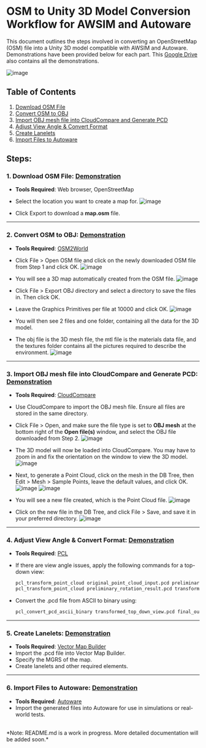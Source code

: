 # OSM to Unity 3D Model Conversion Workflow for AWSIM and Autoware

This document outlines the steps involved in converting an OpenStreetMap (OSM) file into a Unity 3D model compatible with AWSIM and Autoware. Demonstrations have been provided below for each part. This [Google Drive](https://drive.google.com/drive/folders/1Mtkr13VCS5KdGLns7JRVTOxwJmy0Xnit?usp=drive_link) also contains all the demonstrations.

![image](https://github.com/user-attachments/assets/7b99aa82-6462-4439-8ed8-299393451029)

## Table of Contents
1. [Download OSM File](#download-osm-file)
2. [Convert OSM to OBJ](#convert-osm-to-obj)
3. [Import OBJ mesh file into CloudCompare and Generate PCD](#import-obj-mesh-file-into-cloudcompare-and-generate-pcd)
4. [Adjust View Angle & Convert Format](#adjust-view-angle--convert-format)
5. [Create Lanelets](#create-lanelets)
6. [Import Files to Autoware](#import-files-to-autoware)

## Steps:

### 1. **Download OSM File**: [Demonstration](https://drive.google.com/file/d/1siUoWQ66YDEZnNxpCEGZUtRvuZyRF7Ho/view?usp=drive_link)
    
   - **Tools Required**: Web browser, OpenStreetMap
   - Select the location you want to create a map for.
   ![image](https://github.com/user-attachments/assets/a0fe3473-11da-4b74-9fa5-31b8ce43e652)

   - Click Export to download a **map.osm** file.

---

### 2. **Convert OSM to OBJ**: [Demonstration](https://drive.google.com/file/d/1dyTxqLgO2tPrpjYVindg-_BhmtaVfODf/view?usp=drive_link)

   - **Tools Required**: [OSM2World](http://osm2world.org/)
   - Click File > Open OSM file and click on the newly downloaded OSM file from Step 1 and click OK.
   ![image](https://github.com/user-attachments/assets/51133bf5-49d2-46b7-812a-cd6e9cb93a2f)
   - You will see a 3D map automatically created from the OSM file.
   ![image](https://github.com/user-attachments/assets/6f8628cb-83fa-4875-9867-872d613dd2ce)

   - Click File > Export OBJ directory and select a directory to save the files in. Then click OK.
   - Leave the Graphics Primitives per file at 10000 and click OK.
   ![image](https://github.com/user-attachments/assets/ee527217-88f6-4522-bf0e-e6aa5575329e)

   - You will then see 2 files and one folder, containing all the data for the 3D model.
   - The obj file is the 3D mesh file, the mtl file is the materials data file, and the textures folder contains all the pictures required to describe the environment.
   ![image](https://github.com/user-attachments/assets/f917622b-a596-4774-8546-41e49cc4b4e6)


---

### 3. **Import OBJ mesh file into CloudCompare and Generate PCD**: [Demonstration](https://drive.google.com/file/d/1cAZZyMCDsIj3vTjb7KjpvkoFsfH8ReB2/view?usp=drive_link)

   - **Tools Required**: [CloudCompare](https://www.danielgm.net/cc/)
   - Use CloudCompare to import the OBJ mesh file. Ensure all files are stored in the same directory.
   - Click File > Open, and make sure the file type is set to **OBJ mesh** at the bottom right of the **Open file(s)** window, and select the OBJ file downloaded from Step 2.
   ![image](https://github.com/user-attachments/assets/86e7b04d-bef8-4950-88f6-4cd40a2002ba)

   - The 3D model will now be loaded into CloudCompare. You may have to zoom in and fix the orientation on the window to view the 3D model.
   ![image](https://github.com/user-attachments/assets/ec41a90b-a03b-4569-acee-79c89504eaba)

   - Next, to generate a Point Cloud, click on the mesh in the DB Tree, then Edit > Mesh > Sample Points, leave the default values, and click OK.
   ![image](https://github.com/user-attachments/assets/1481abca-b19a-41b6-8966-c55e4f86f501)
   ![image](https://github.com/user-attachments/assets/a6e800a6-a4f0-4fb9-977e-daf3193c8382)

   - You will see a new file created, which is the Point Cloud file.
   ![image](https://github.com/user-attachments/assets/b1f8e7e9-b560-4a2f-90aa-ccf2d907caca)

   - Click on the new file in the DB Tree, and click File > Save, and save it in your preferred directory.
   ![image](https://github.com/user-attachments/assets/aa6542a6-b798-40b2-8b0e-b06a5215e325)


---

### 4. **Adjust View Angle & Convert Format**: [Demonstration](https://drive.google.com/file/d/1atm-YRY9qiV59AITQKHuUumpNAuUOszs/view?usp=drive_link)

   - **Tools Required**: [PCL](https://pointclouds.org/)
   - If there are view angle issues, apply the following commands for a top-down view:

      ```bash
      pcl_transform_point_cloud original_point_cloud_input.pcd preliminary_rotation_result.pcd -axisangle 1,0,0,-1.5708
      pcl_transform_point_cloud preliminary_rotation_result.pcd transformed_top_down_view.pcd -axisangle 1,0,0,3.1416
      ```
   - Convert the .pcd file from ASCII to binary using:
      
      ```bash
      pcl_convert_pcd_ascii_binary transformed_top_down_view.pcd final_output.pcd 1
      ```

---

### 5. **Create Lanelets**: [Demonstration](https://drive.google.com/file/d/1GsgT-V2fWnFuPw8rWdohsYPsOSAnr716/view?usp=drive_link)

   - **Tools Required**: [Vector Map Builder](https://tools.tier4.jp/vector_map_builder_ll2/)
   - Import the .pcd file into Vector Map Builder.
   - Specify the MGRS of the map.
   - Create lanelets and other required elements.

---

### 6. **Import Files to Autoware**: [Demonstration](https://drive.google.com/file/d/1JRt64q4x_NL__mK30LJ7Vgzp1ZBU6C9e/view?usp=drive_link)

   - **Tools Required**: [Autoware](https://www.autoware.org/)
   - Import the generated files into Autoware for use in simulations or real-world tests.

<br> 
*Note: README.md is a work in progress. More detailed documentation will be added soon.*
